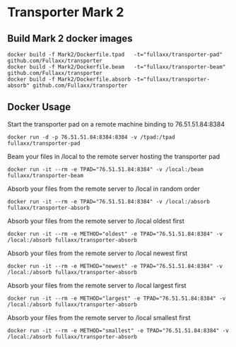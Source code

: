 # Transporter Mark 2

## Build Mark 2 docker images
```
docker build -f Mark2/Dockerfile.tpad   -t="fullaxx/transporter-pad"    github.com/Fullaxx/transporter
docker build -f Mark2/Dockerfile.beam   -t="fullaxx/transporter-beam"   github.com/Fullaxx/transporter
docker build -f Mark2/Dockerfile.absorb -t="fullaxx/transporter-absorb" github.com/Fullaxx/transporter
```

## Docker Usage
Start the transporter pad on a remote machine binding to 76.51.51.84:8384
```
docker run -d -p 76.51.51.84:8384:8384 -v /tpad:/tpad fullaxx/transporter-pad
```
Beam your files in /local to the remote server hosting the transporter pad
```
docker run -it --rm -e TPAD="76.51.51.84:8384" -v /local:/beam fullaxx/transporter-beam
```
Absorb your files from the remote server to /local in random order
```
docker run -it --rm -e TPAD="76.51.51.84:8384" -v /local:/absorb fullaxx/transporter-absorb
```
Absorb your files from the remote server to /local oldest first
```
docker run -it --rm -e METHOD="oldest" -e TPAD="76.51.51.84:8384" -v /local:/absorb fullaxx/transporter-absorb
```
Absorb your files from the remote server to /local newest first
```
docker run -it --rm -e METHOD="newest" -e TPAD="76.51.51.84:8384" -v /local:/absorb fullaxx/transporter-absorb
```
Absorb your files from the remote server to /local largest first
```
docker run -it --rm -e METHOD="largest" -e TPAD="76.51.51.84:8384" -v /local:/absorb fullaxx/transporter-absorb
```
Absorb your files from the remote server to /local smallest first
```
docker run -it --rm -e METHOD="smallest" -e TPAD="76.51.51.84:8384" -v /local:/absorb fullaxx/transporter-absorb
```
